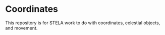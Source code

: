 # Coordinates

This repository is for STELA work to do with coordinates, celestial objects, and movement.
